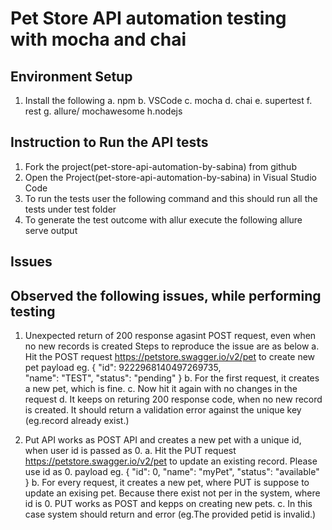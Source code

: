 # Pet Store API automation testing with mocha and chai

## Environment Setup

1. Install the following 
a. npm
b. VSCode
c. mocha
d. chai
e. supertest
f. rest
g. allure/ mochawesome
h.nodejs


## Instruction to Run the API tests

1. Fork the project(pet-store-api-automation-by-sabina) from github
2. Open the Project(pet-store-api-automation-by-sabina) in Visual Studio Code
3. To run the tests user the following command and this should run all the tests under test folder
4. To generate the test outcome with allur execute the following 
allure serve output

## Issues

## Observed the following issues, while performing testing

1. Unexpected return of 200 response agasint POST request, even when no new records is created
Steps to reproduce the issue are as below
a. Hit the POST request https://petstore.swagger.io/v2/pet to create new pet
payload eg. {
  "id": 9222968140497269735,  
  "name": "TEST",
  "status": "pending"
}
b. For the first request, it creates a new pet, which is fine.
c. Now hit it again with no changes in the request
d. It keeps on returing 200 response code, when no new record is created. It should return a 
validation error against the unique key (eg.record already exist.)  

2. Put API works as POST API and creates a new pet with a unique id, when user id is passed as 0.
a. Hit the PUT request https://petstore.swagger.io/v2/pet to update an existing record. Please use id as 0.
payload eg. {
  "id": 0,
  "name": "myPet",
  "status": "available"
}
b. For every request, it creates a new pet, where PUT is suppose to update an exising pet. Because there exist not per in the 
system, where id is 0. PUT works as POST and kepps on creating new pets.
c. In this case system should return and error (eg.The provided petid is invalid.) 

